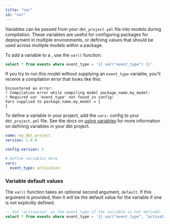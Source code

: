 ```yaml
---
title: "var"
id: "var"
---
```


Variables can be passed from your `dbt_project.yml` file into models during compilation.
These variables are useful for configuring packages for deployment in multiple environments, or defining values that should be used across multiple models within a package.

To add a variable to a <Term id="model" />, use the `var()` function:

<File name='my_model.sql'>

```sql
select * from events where event_type = '{{ var("event_type") }}'
```

</File>

If you try to run this model without supplying an `event_type` variable, you'll receive
a compilation error that looks like this:

```
Encountered an error:
! Compilation error while compiling model package_name.my_model:
! Required var 'event_type' not found in config:
Vars supplied to package_name.my_model = {
}
```

To define a variable in your project, add the `vars:` config to your `dbt_project.yml` file.
See the docs on [using variables](using-variables) for more information on
defining variables in your dbt project.

<File name='dbt_project.yml'>

```yaml
name: my_dbt_project
version: 1.0.0

config-version: 2

# Define variables here
vars:
  event_type: activation
```

</File>

### Variable default values

The `var()` function takes an optional second argument, `default`. If this
argument is provided, then it will be the default value for the variable if one
is not explicitly defined.

<File name='my_model.sql'>

```sql
-- Use 'activation' as the event_type if the variable is not defined.
select * from events where event_type = '{{ var("event_type", "activation") }}'
```

</File>
